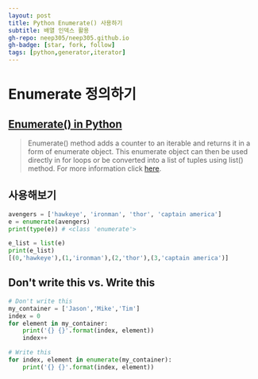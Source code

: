 ```yaml
---
layout: post
title: Python Enumerate() 사용하기
subtitle: 배열 인덱스 활용
gh-repo: neep305/neep305.github.io
gh-badge: [star, fork, follow]
tags: [python,generator,iterator]
---
```


# Enumerate 정의하기

## [Enumerate() in Python](https://www.geeksforgeeks.org/enumerate-in-python/)
> Enumerate() method adds a counter to an iterable and returns it in a form of enumerate object. This enumerate object can then be used directly in for loops or be converted into a list of tuples using list() method. For more information click [here](https://www.scaler.com/topics/enumerate-in-python/).
## 사용해보기

```python
avengers = ['hawkeye', 'ironman', 'thor', 'captain america']
e = enumerate(avengers)
print(type(e)) # <class 'enumerate'>

e_list = list(e)
print(e_list)
[(0,'hawkeye'),(1,'ironman'),(2,'thor'),(3,'captain america')]
```


## Don't write this vs. Write this

```python
# Don't write this
my_container = ['Jason','Mike','Tim']
index = 0
for element in my_container:
    print('{} {}'.format(index, element))
    index++

# Write this
for index, element in enumerate(my_container):
    print('{} {}'.format(index, element))
```
